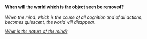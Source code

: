 #### When will the world which is the object seen be removed?

_When the mind, which is the cause of all cognition and of all actions, becomes quiescent, the world will disappear._

[_What is the nature of the mind?_](Question8.md)

